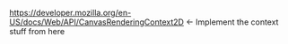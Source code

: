 https://developer.mozilla.org/en-US/docs/Web/API/CanvasRenderingContext2D <- Implement the context stuff from here

